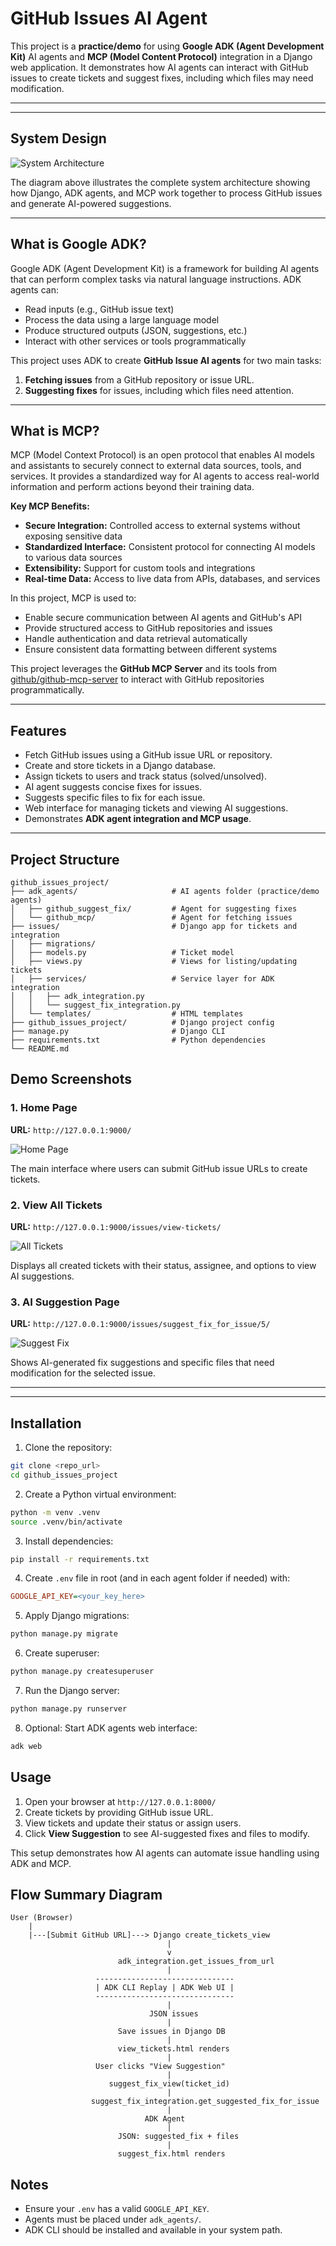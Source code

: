 # GitHub Issues AI Agent 

This project is a **practice/demo** for using **Google ADK (Agent Development Kit)** AI agents and **MCP (Model Content Protocol)** integration in a Django web application. It demonstrates how AI agents can interact with GitHub issues to create tickets and suggest fixes, including which files may need modification.

---

---

## System Design

![System Architecture](demo/GithubMCP-Tickets.png)

The diagram above illustrates the complete system architecture showing how Django, ADK agents, and MCP work together to process GitHub issues and generate AI-powered suggestions.

---



## What is Google ADK?

Google ADK (Agent Development Kit) is a framework for building AI agents that can perform complex tasks via natural language instructions. ADK agents can:
- Read inputs (e.g., GitHub issue text)
- Process the data using a large language model
- Produce structured outputs (JSON, suggestions, etc.)
- Interact with other services or tools programmatically

This project uses ADK to create **GitHub Issue AI agents** for two main tasks:
1. **Fetching issues** from a GitHub repository or issue URL.
2. **Suggesting fixes** for issues, including which files need attention.

---

## What is MCP?

MCP (Model Context Protocol) is an open protocol that enables AI models and assistants to securely connect to external data sources, tools, and services. It provides a standardized way for AI agents to access real-world information and perform actions beyond their training data.

**Key MCP Benefits:**
- **Secure Integration:** Controlled access to external systems without exposing sensitive data
- **Standardized Interface:** Consistent protocol for connecting AI models to various data sources
- **Extensibility:** Support for custom tools and integrations
- **Real-time Data:** Access to live data from APIs, databases, and services

In this project, MCP is used to:
- Enable secure communication between AI agents and GitHub's API
- Provide structured access to GitHub repositories and issues
- Handle authentication and data retrieval automatically
- Ensure consistent data formatting between different systems

This project leverages the **GitHub MCP Server** and its tools from [github/github-mcp-server](https://github.com/github/github-mcp-server) to interact with GitHub repositories programmatically.

---

## Features

- Fetch GitHub issues using a GitHub issue URL or repository.
- Create and store tickets in a Django database.
- Assign tickets to users and track status (solved/unsolved).
- AI agent suggests concise fixes for issues.
- Suggests specific files to fix for each issue.
- Web interface for managing tickets and viewing AI suggestions.
- Demonstrates **ADK agent integration and MCP usage**.

---

## Project Structure

```
github_issues_project/
├── adk_agents/                     # AI agents folder (practice/demo agents)
│   ├── github_suggest_fix/         # Agent for suggesting fixes
│   └── github_mcp/                 # Agent for fetching issues
├── issues/                         # Django app for tickets and integration
│   ├── migrations/
│   ├── models.py                   # Ticket model
│   ├── views.py                    # Views for listing/updating tickets
│   ├── services/                   # Service layer for ADK integration
│   │   ├── adk_integration.py
│   │   └── suggest_fix_integration.py
│   └── templates/                  # HTML templates
├── github_issues_project/          # Django project config
├── manage.py                       # Django CLI
├── requirements.txt                # Python dependencies
└── README.md
```
## Demo Screenshots

### 1. Home Page
**URL:** `http://127.0.0.1:9000/`

![Home Page](demo/create_ticket.png)

The main interface where users can submit GitHub issue URLs to create tickets.

### 2. View All Tickets
**URL:** `http://127.0.0.1:9000/issues/view-tickets/`

![All Tickets](demo/all_tickets.png)

Displays all created tickets with their status, assignee, and options to view AI suggestions.

### 3. AI Suggestion Page
**URL:** `http://127.0.0.1:9000/issues/suggest_fix_for_issue/5/`

![Suggest Fix](demo/suggest_fix.png)

Shows AI-generated fix suggestions and specific files that need modification for the selected issue.

---
---

## Installation

1. Clone the repository:
```bash
git clone <repo_url>
cd github_issues_project
```

2. Create a Python virtual environment:
```bash
python -m venv .venv
source .venv/bin/activate
```

3. Install dependencies:
```bash
pip install -r requirements.txt
```

4. Create `.env` file in root (and in each agent folder if needed) with:
```ini
GOOGLE_API_KEY=<your_key_here>
```

5. Apply Django migrations:
```bash
python manage.py migrate
```

6. Create superuser:
```bash
python manage.py createsuperuser
```

7. Run the Django server:
```bash
python manage.py runserver
```

8. Optional: Start ADK agents web interface:
```bash
adk web
```

## Usage

1. Open your browser at `http://127.0.0.1:8000/`
2. Create tickets by providing GitHub issue URL.
3. View tickets and update their status or assign users.
4. Click **View Suggestion** to see AI-suggested fixes and files to modify.

This setup demonstrates how AI agents can automate issue handling using ADK and MCP.

## Flow Summary Diagram 

```
User (Browser)
    |
    |---[Submit GitHub URL]---> Django create_tickets_view
                                   |
                                   v
                        adk_integration.get_issues_from_url
                                   |
                   -------------------------------
                   | ADK CLI Replay | ADK Web UI |
                   -------------------------------
                                   |
                               JSON issues
                                   |
                        Save issues in Django DB
                                   |
                        view_tickets.html renders
                                   |
                   User clicks "View Suggestion"
                                   |
                      suggest_fix_view(ticket_id)
                                   |
                  suggest_fix_integration.get_suggested_fix_for_issue
                                   |
                              ADK Agent
                                   |
                        JSON: suggested_fix + files
                                   |
                        suggest_fix.html renders
```

## Notes

- Ensure your `.env` has a valid `GOOGLE_API_KEY`.
- Agents must be placed under `adk_agents/`.
- ADK CLI should be installed and available in your system path.